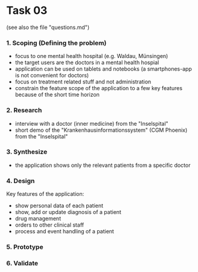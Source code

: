 Task 03
=======
(see also the file "questions.md")

### 1. Scoping (Defining the problem)
- focus to one mental health hospital (e.g. Waldau, Münsingen)
- the target users are the doctors in a mental health hospial
- application can be used on tablets and notebooks (a smartphones-app is not convenient for doctors)
- focus on treatment related stuff and not administration
- constrain the feature scope of the application to a few key features because of the short time horizon

### 2. Research
- interview with a doctor (inner medicine) from the "Inselspital"
- short demo of the "Krankenhausinformationssystem" (CGM Phoenix) from the "Inselspital"

### 3. Synthesize
- the application shows only the relevant patients from a specific doctor

### 4. Design
Key features of the application:
- show personal data of each patient
- show, add or update diagnosis of a patient
- drug management
- orders to other clinical staff
- process and event handling of a patient

### 5. Prototype


### 6. Validate
 